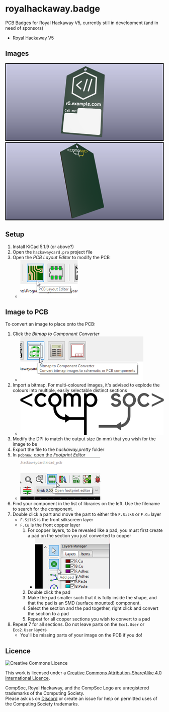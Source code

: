 # royalhackaway.badge

PCB Badges for Royal Hackaway V5, currently still in development (and in need of sponsors)

- [Royal Hackaway V5](https://royalhackaway.com/events/hackawayv5/)

## Images

![Front of the PCB](.github/front.png)  
![Back of the PCB](.github/back.png)

## Setup

1. Install KiCad 5.1.9 (or above?)
2. Open the `hackawaycard.pro` project file
3. Open the _PCB Layout Editor_ to modify the PCB
    - !["PCB Layout Editor" button](.github/editor_button.png)

## Image to PCB

To convert an image to place onto the PCB:

1. Click the _Bitmap to Component Converter_
    - !["Bitmap to Component Converter" button](.github/convert_button.png)
2. Import a bitmap. For multi-coloured images, it's advised to explode the colours into multiple, easily selectable distinct sections
    - ![Exploded bitmap](bitmaps/compsoc_split.png)
3. Modify the DPI to match the output size (in mm) that you wish for the image to be
4. Export the file to the _hackaway.pretty_ folder
5. In `pcbnew`, open the _Footprint Editor_
    - ![Footprint Editor button](.github/footprint_button.png)
6. Find your component in the list of libraries on the left.
   Use the filename to search for the component.
7. Double click a part and move the part to either the `F.SilkS` or `F.Cu` layer
    - `F.SilkS` is the front silkscreen layer
    - `F.Cu` is the front copper layer
        1. For copper layers, to be revealed like a pad, you must first create a pad on the section you just converted to copper
            - ![Pad button](.github/pad_button.png)
        2. Double click the pad
        3. Make the pad smaller such that it is fully inside the shape, and that the pad is an SMD (surface mounted) component.
        4. Select the section and the pad together, right click and convert the section to a pad
        5. Repeat for all copper sections you wish to convert to a pad
8. Repeat 7 for all sections. Do not leave parts on the `Eco1.User` or `Eco2.User` layers
    - You'll be missing parts of your image on the PCB if you do!

## Licence

![Creative Commons Licence](https://i.creativecommons.org/l/by-sa/4.0/88x31.png)

This work is licensed under a [Creative Commons Attribution-ShareAlike 4.0 International Licence](LICENCE).

CompSoc, Royal Hackaway, and the CompSoc Logo are unregistered trademarks of the Computing Society.  
Please ask us on [Discord](https://dc.cmpsc.uk/) or create an issue for help on permitted uses of the Computing Society trademarks.
